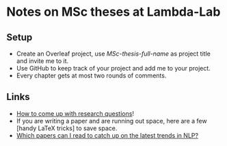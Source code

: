 # Notes on MSc theses at Lambda-Lab

## Setup

- Create an Overleaf project, use *MSc-thesis-full-name* as project title and invite me to it.
- Use GitHub to keep track of your project and add me to your project.
- Every chapter gets at most two rounds of comments.


## Links

- [How to come up with research questions](http://pgbovine.net/research-design-patterns.htm)!
- If you are writing a paper and are running out space, here are a few [handy LaTeX tricks] to save space.
- [Which papers can I read to catch up on the latest trends in NLP?](https://medium.com/huggingface/the-best-and-most-current-of-modern-natural-language-processing-5055f409a1d1)
